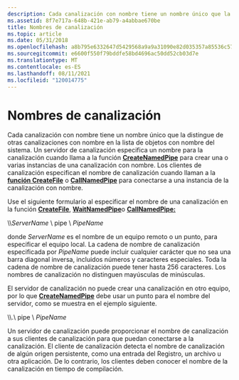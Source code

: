 ```yaml
---
description: Cada canalización con nombre tiene un nombre único que la distingue de otras canalizaciones con nombre en la lista de sistemas de objetos con nombre. Un servidor de canalización especifica un nombre para la canalización cuando llama a la función CreateNamedPipe para crear una o varias instancias de una canalización con nombre.
ms.assetid: 8f7e717a-648b-421e-ab79-a4abbae670be
title: Nombres de canalización
ms.topic: article
ms.date: 05/31/2018
ms.openlocfilehash: a8b795e6332647d5429568a9a9a31090e82d035357a85536c57240e583445b23
ms.sourcegitcommit: e6600f550f79bddfe58bd4696ac50dd52cb03d7e
ms.translationtype: MT
ms.contentlocale: es-ES
ms.lasthandoff: 08/11/2021
ms.locfileid: "120014775"
---
```

# <a name="pipe-names"></a>Nombres de canalización

Cada canalización con nombre tiene un nombre único que la distingue de otras canalizaciones con nombre en la lista de objetos con nombre del sistema. Un servidor de canalización especifica un nombre para la canalización cuando llama a la función [**CreateNamedPipe**](/windows/desktop/api/Winbase/nf-winbase-createnamedpipea) para crear una o varias instancias de una canalización con nombre. Los clientes de canalización especifican el nombre de canalización cuando llaman a la [**función CreateFile**](/windows/desktop/api/fileapi/nf-fileapi-createfilea) o [**CallNamedPipe**](/windows/desktop/api/Winbase/nf-winbase-callnamedpipea) para conectarse a una instancia de la canalización con nombre.

Use el siguiente formulario al especificar el nombre de una canalización en la función [**CreateFile**](/windows/desktop/api/fileapi/nf-fileapi-createfilea), [**WaitNamedPipe**](/windows/desktop/api/Winbase/nf-winbase-waitnamedpipea)o [**CallNamedPipe:**](/windows/desktop/api/Winbase/nf-winbase-callnamedpipea)

\\\\*ServerName* \\ pipe \\ *PipeName*

donde *ServerName* es el nombre de un equipo remoto o un punto, para especificar el equipo local. La cadena de nombre de canalización especificada por *PipeName* puede incluir cualquier carácter que no sea una barra diagonal inversa, incluidos números y caracteres especiales. Toda la cadena de nombre de canalización puede tener hasta 256 caracteres. Los nombres de canalización no distinguen mayúsculas de minúsculas.

El servidor de canalización no puede crear una canalización en otro equipo, por lo que [**CreateNamedPipe**](/windows/desktop/api/Winbase/nf-winbase-createnamedpipea) debe usar un punto para el nombre del servidor, como se muestra en el ejemplo siguiente.

\\\\.\\ pipe \\ *PipeName*

Un servidor de canalización puede proporcionar el nombre de canalización a sus clientes de canalización para que puedan conectarse a la canalización. El cliente de canalización detecta el nombre de canalización de algún origen persistente, como una entrada del Registro, un archivo u otra aplicación. De lo contrario, los clientes deben conocer el nombre de la canalización en tiempo de compilación.

 

 
